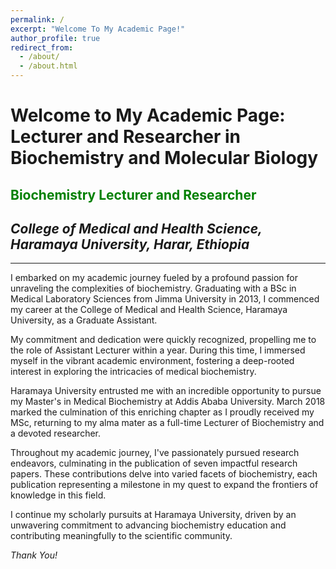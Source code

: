 ```yaml
---
permalink: /
excerpt: "Welcome To My Academic Page!"
author_profile: true
redirect_from: 
  - /about/
  - /about.html
---
```


# Welcome to My Academic Page: Lecturer and Researcher in Biochemistry and Molecular Biology
## <span style="color: #008000;">Biochemistry Lecturer and Researcher</span>
## <span style="font-style: italic;">College of Medical and Health Science, Haramaya University, Harar, Ethiopia</span>

---

I embarked on my academic journey fueled by a profound passion for unraveling the complexities of biochemistry. Graduating with a BSc in Medical Laboratory Sciences from Jimma University in 2013, I commenced my career at the College of Medical and Health Science, Haramaya University, as a Graduate Assistant.

My commitment and dedication were quickly recognized, propelling me to the role of Assistant Lecturer within a year. During this time, I immersed myself in the vibrant academic environment, fostering a deep-rooted interest in exploring the intricacies of medical biochemistry.

Haramaya University entrusted me with an incredible opportunity to pursue my Master's in Medical Biochemistry at Addis Ababa University. March 2018 marked the culmination of this enriching chapter as I proudly received my MSc, returning to my alma mater as a full-time Lecturer of Biochemistry and a devoted researcher.

Throughout my academic journey, I've passionately pursued research endeavors, culminating in the publication of seven impactful research papers. These contributions delve into varied facets of biochemistry, each publication representing a milestone in my quest to expand the frontiers of knowledge in this field.

I continue my scholarly pursuits at Haramaya University, driven by an unwavering commitment to advancing biochemistry education and contributing meaningfully to the scientific community.


*Thank You!*
